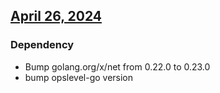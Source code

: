 ## [April 26, 2024]((https://github.com/OpsLevel/opslevel-jq-parser/compare/v2024.3.15...v2024.4.26))
### Dependency
* Bump golang.org/x/net from 0.22.0 to 0.23.0
* bump opslevel-go version

